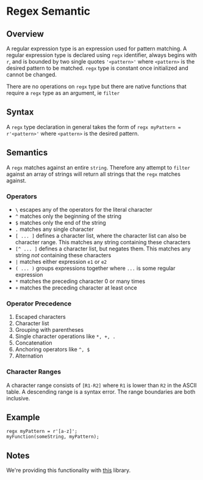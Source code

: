 # Regex Semantic

## Overview

A regular expression type is an expression used for pattern matching. A regular expression type is declared using `regx` identifier, always begins with `r`, and is bounded by two single quotes `'<pattern>'` where `<pattern>` is the desired pattern to be matched. `regx` type is constant once initialized and cannot be changed.

There are no operations on `regx` type but there are native functions that require a `regx` type as an argument, ie `filter`

## Syntax

A `regx` type declaration in general takes the form of `regx myPattern = r'<pattern>'` where `<pattern>` is the desired pattern.

## Semantics

A `regx` matches against an entire `string`. Therefore any attempt to `filter` against an array of strings will return all strings that the `regx` matches against.

### Operators

* `\` escapes any of the operators for the literal character
* `^` matches only the beginning of the string
* `$` matches only the end of the string
* `.` matches any single character
* `[ ... ]` defines a character list, where the character list can also be character range. This matches any string containing these characters
* `[^ ... ]` defines a character list, but negates them. This matches any string *not* containing these characters
* `|` matches either expression `e1` or `e2`
* `( ... )` groups expressions together where `...` is some regular expression
* `*` matches the preceding character 0 or many times
* `+` matches the preceding character at least once

### Operator Precedence

1. Escaped characters
1. Character list
1. Grouping with parentheses
1. Single character operations like `*, +, .`
1. Concatenation
1. Anchoring operators like `^, $`
1. Alternation

### Character Ranges

A character range consists of `[R1-R2]` where `R1` is lower than `R2` in the ASCII table. A descending range is a syntax error. The range boundaries are both inclusive.

## Example

```
regx myPattern = r'[a-z]';
myFunction(someString, myPattern);
```

## Notes

We're providing this functionality with [this](https://www.gnu.org/software/libc/manual/html_node/Regular-Expressions.html#Regular-Expressions) library.
